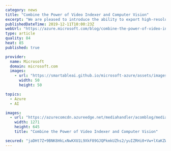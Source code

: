 ```yaml
---
category: news
title: "Combine the Power of Video Indexer and Computer Vision"
excerpt: "We are pleased to introduce the ability to export high-resolution keyframes from Azure Media Service’s Video Indexer. Whereas keyframes were previously exported in reduced resolution compared to the source video, high resolution keyframes extraction gives you original quality images and allows you to"
publishedDateTime: 2019-12-11T10:00:23Z
webUrl: "https://azure.microsoft.com/blog/combine-the-power-of-video-indexer-and-computer-vision/"
type: article
quality: 84
heat: 85
published: true

provider:
  name: Microsoft
  domain: microsoft.com
  images:
    - url: "https://smartableai.github.io/microsoft-azure/assets/images/organizations/microsoft.com-50x50.jpg"
      width: 50
      height: 50

topics:
  - Azure
  - AI

images:
  - url: "https://azurecomcdn.azureedge.net/mediahandler/acomblog/media/Default/blog/3232d400-bd4e-4f49-bb42-ceadc46f268d.jpg"
    width: 1271
    height: 645
    title: "Combine the Power of Video Indexer and Computer Vision"

secured: "jaDHt7Z+9BNK8HkLxNwKXU1L9XkF89GJQPkmkUZhs2/yuIZRHi0+Vw+lXaKZWbNKTRi+lzMNxLGL+3ecSArp8ta1DOGV1ynAEk8IB3f64X1nFFBYVtZipBqbpxid94HXOXDQcioKbHDIq/MDjosBtfUF2X21BhVk/EJ3LKbhzweCdfr6K767OTnsZUEdmePpwu1y/E3/UY59LkqV2QXzgSg6fxhTP3/ECKwaqyycpjrZXBUSFUeQyDkL1+A4WE0Nm6+6TUghsEvOdHmJFAVHoZ1TeVA8xF3Tl7O/tfEzwznnQVlgAQeETvMfCv1XSPRBLZ5rmlnBbHXN+tq+UAotyw==;WBwKPjF2oEXS9SJ9nBTwrA=="
---
```


